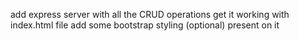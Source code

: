 add express server with all the CRUD operations
get it working with index.html file
add some bootstrap styling (optional)
present on it